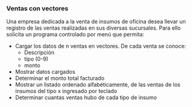### Ventas con vectores

Una empresa dedicada a la venta de insumos de oficina desea llevar un registro de las ventas realizadas en sus diversas sucursales. Para ello solicita un programa controlado por menú que permita:

* Cargar los datos de n ventas en vectores. De cada venta se conoce:
    * Descripción
    * tipo (0-9)
    * monto
* Mostrar datos cargados
* Determinar el monto total facturado
* Mostrar un listado ordenado alfabéticamente, de las ventas de los insumos del tipo x ingresado por teclado
* Determinar cuantas ventas hubo de cada tipo de insumo
